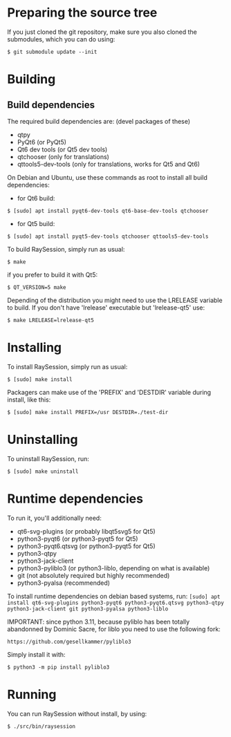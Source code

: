 # Preparing the source tree

If you just cloned the git repository, make sure you also
cloned the submodules, which you can do using:

`$ git submodule update --init`

# Building

## Build dependencies

The required build dependencies are: (devel packages of these)

 - qtpy
 - PyQt6 (or PyQt5)
 - Qt6 dev tools (or Qt5 dev tools)
 - qtchooser (only for translations)
 - qttools5-dev-tools (only for translations, works for Qt5 and Qt6)

On Debian and Ubuntu, use these commands as root to install all build
dependencies:

- for Qt6 build:

`$ [sudo] apt install pyqt6-dev-tools qt6-base-dev-tools qtchooser`

- for Qt5 build:

`$ [sudo] apt install pyqt5-dev-tools qtchooser qttools5-dev-tools`


To build RaySession, simply run as usual:

`$ make`

if you prefer to build it with Qt5:

`$ QT_VERSION=5 make`

Depending of the distribution you might need to use the LRELEASE variable
to build.  If you don't have 'lrelease' executable but 'lrelease-qt5' use:

`$ make LRELEASE=lrelease-qt5`

# Installing

To install RaySession, simply run as usual:

`$ [sudo] make install`

Packagers can make use of the 'PREFIX' and 'DESTDIR' variable during install,
like this:

`$ [sudo] make install PREFIX=/usr DESTDIR=./test-dir`

# Uninstalling

To uninstall RaySession, run:

`$ [sudo] make uninstall`

# Runtime dependencies

To run it, you'll additionally need:
   - qt6-svg-plugins (or probably libqt5svg5 for Qt5)
   - python3-pyqt6 (or python3-pyqt5 for Qt5)
   - python3-pyqt6.qtsvg (or python3-pyqt5 for Qt5)
   - python3-qtpy
   - python3-jack-client
   - python3-pyliblo3 (or python3-liblo, depending on what is available)
   - git (not absolutely required but highly recommended)
   - python3-pyalsa (recommended)

To install runtime dependencies on debian based systems, run:
`[sudo] apt install qt6-svg-plugins python3-pyqt6 python3-pyqt6.qtsvg python3-qtpy python3-jack-client git python3-pyalsa python3-liblo`

IMPORTANT: since python 3.11, because pyliblo has been totally abandonned
by Dominic Sacre, for liblo you need to use the following fork:

    https://github.com/gesellkammer/pyliblo3

Simply install it with:

`$ python3 -m pip install pyliblo3`

# Running

You can run RaySession without install, by using:

`$ ./src/bin/raysession`

